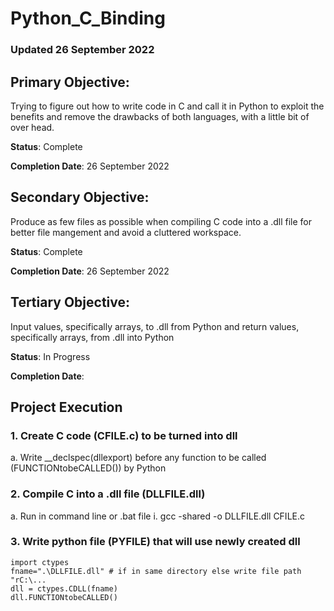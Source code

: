 # Python_C_Binding

### Updated 26 September 2022

## Primary Objective:
Trying to figure out how to write code in C and call it in Python to exploit the benefits and remove the drawbacks of both languages, with a little bit of over head.

__Status__: Complete

__Completion Date__: 26 September 2022

## Secondary Objective:
Produce as few files as possible when compiling C code into a .dll file for better file mangement and avoid a cluttered workspace.

__Status__: Complete

__Completion Date__: 26 September 2022

## Tertiary Objective:
Input values, specifically arrays, to .dll from Python and return values, specifically arrays, from .dll into Python

__Status__: In Progress

__Completion Date__:

## Project Execution

### 1. Create C code (CFILE.c) to be turned into dll
a. Write __declspec(dllexport) before any function to be called (FUNCTIONtobeCALLED()) by Python 

### 2. Compile C into a .dll file (DLLFILE.dll)
a. Run in command line or .bat file
i. gcc -shared -o DLLFILE.dll CFILE.c

### 3. Write python file (PYFILE) that will use newly created dll
    import ctypes
    fname=".\DLLFILE.dll" # if in same directory else write file path "rC:\...
    dll = ctypes.CDLL(fname)
    dll.FUNCTIONtobeCALLED()

